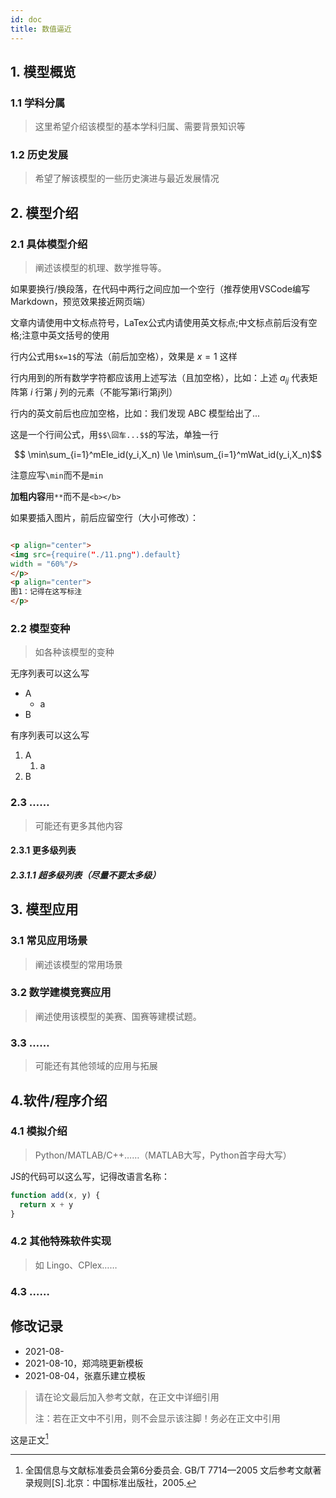 ```yaml
---
id: doc
title: 数值逼近   
---           
```

## 1. 模型概览

### 1.1 学科分属

> 这里希望介绍该模型的基本学科归属、需要背景知识等

### 1.2 历史发展

> 希望了解该模型的一些历史演进与最近发展情况

## 2. 模型介绍

### 2.1  具体模型介绍

> 阐述该模型的机理、数学推导等。

如果要换行/换段落，在代码中两行之间应加一个空行（推荐使用VSCode编写Markdown，预览效果接近网页端）

文章内请使用中文标点符号，LaTex公式内请使用英文标点;中文标点前后没有空格;注意中英文括号的使用

行内公式用` $x=1$ `的写法（前后加空格），效果是 $x=1$ 这样

行内用到的所有数学字符都应该用上述写法（且加空格），比如：上述 $a_{ij}$ 代表矩阵第 $i$ 行第 $j$ 列的元素（不能写第i行第j列）

行内的英文前后也应加空格，比如：我们发现 ABC 模型给出了...

这是一个行间公式，用`$$\回车...$$`的写法，单独一行

$$
\min\sum_{i=1}^mEle_id(y_i,X_n) \le \min\sum_{i=1}^mWat_id(y_i,X_n)$$

注意应写`\min`而不是`min`

**加粗内容**用`**`而不是`<b></b>`

如果要插入图片，前后应留空行（大小可修改）：

```html

<p align="center">
<img src={require("./11.png").default}
width = "60%"/>
</p>
<p align="center">
图1：记得在这写标注
</p>

```

### 2.2  模型变种

> 如各种该模型的变种

无序列表可以这么写

- A
  - a
- B

有序列表可以这么写

1. A
    1. a
3. B

### 2.3  ……

> 可能还有更多其他内容

#### 2.3.1 更多级列表

##### 2.3.1.1 超多级列表（尽量不要太多级）

## 3. 模型应用

### 3.1 常见应用场景

> 阐述该模型的常用场景

### 3.2 数学建模竞赛应用

> 阐述使用该模型的美赛、国赛等建模试题。

### 3.3 ……

> 可能还有其他领域的应用与拓展

## 4.软件/程序介绍

### 4.1 模拟介绍

> Python/MATLAB/C++……（MATLAB大写，Python首字母大写）

JS的代码可以这么写，记得改语言名称：

```javascript
function add(x, y) {
  return x + y
}
```

### 4.2 其他特殊软件实现

> 如 Lingo、CPlex……

### 4.3 ……

## 修改记录

- 2021-08-
- 2021-08-10，郑鸿晓更新模板
- 2021-08-04，张嘉乐建立模板

> 请在论文最后加入参考文献，在正文中详细引用
> 
> 注：若在正文中不引用，则不会显示该注脚！务必在正文中引用

这是正文[^1]

[^1]: 全国信息与文献标准委员会第6分委员会. GB/T 7714—2005 文后参考文献著录规则[S].北京：中国标准出版社，2005.